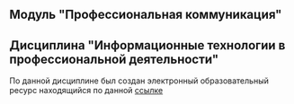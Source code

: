 ## Модуль "Профессиональная коммуникация"
## Дисциплина "Информационные технологии в профессиональной деятельности"
По данной дисциплине был создан электронный образовательный ресурс находящийся по данной [ссылке](https://sites.google.com/site/itvpdshaldenkova/zanatie-3)
